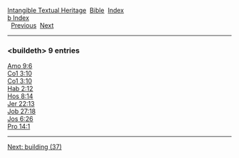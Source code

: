 [Intangible Textual Heritage](../../index)  [Bible](../index) 
[Index](index)   
[b Index](_b_)  
  [Previous](c01753)  [Next](c01755) 

------------------------------------------------------------------------

### &lt;buildeth&gt; 9 entries

[Amo 9:6](../kjv/amo009.htm#006)  
[Co1 3:10](../kjv/co1003.htm#010)  
[Co1 3:10](../kjv/co1003.htm#010)  
[Hab 2:12](../kjv/hab002.htm#012)  
[Hos 8:14](../kjv/hos008.htm#014)  
[Jer 22:13](../kjv/jer022.htm#013)  
[Job 27:18](../kjv/job027.htm#018)  
[Jos 6:26](../kjv/jos006.htm#026)  
[Pro 14:1](../kjv/pro014.htm#001)  

------------------------------------------------------------------------

[Next: building (37)](c01755)
